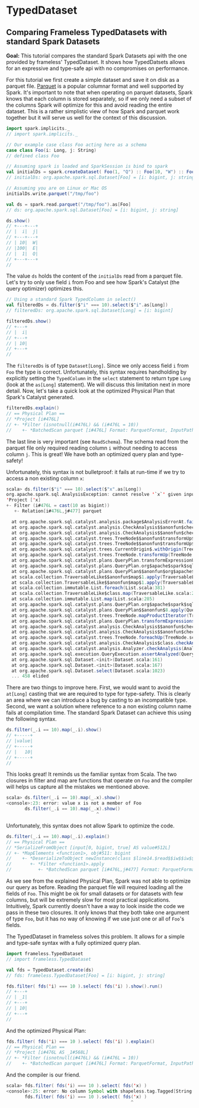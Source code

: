 # TypedDataset




## Comparing Frameless TypedDatasets with standard Spark Datasets

**Goal:**
  This tutorial compares the standard Spark Datasets api with the one provided by
  frameless' TypedDataset. It shows how TypedDatsets allows for an expressive and
  type-safe api with no compromises on performance.

For this tutorial we first create a simple dataset and save it on disk as a parquet file.
[Parquet](https://parquet.apache.org/) is a popular columnar format and well supported by Spark.
It's important to note that when operating on parquet datasets, Spark knows that each column is stored
separately, so if we only need a subset of the columns Spark will optimize for this and avoid reading
the entire dataset. This is a rather simplistic view of how Spark and parquet work together but it
will serve us well for the context of this discussion.

```scala
import spark.implicits._
// import spark.implicits._

// Our example case class Foo acting here as a schema
case class Foo(i: Long, j: String)
// defined class Foo

// Assuming spark is loaded and SparkSession is bind to spark
val initialDs = spark.createDataset( Foo(1, "Q") :: Foo(10, "W") :: Foo(100, "E") :: Nil )
// initialDs: org.apache.spark.sql.Dataset[Foo] = [i: bigint, j: string]

// Assuming you are on Linux or Mac OS
initialDs.write.parquet("/tmp/foo")

val ds = spark.read.parquet("/tmp/foo").as[Foo]
// ds: org.apache.spark.sql.Dataset[Foo] = [i: bigint, j: string]

ds.show()
// +---+---+
// |  i|  j|
// +---+---+
// | 10|  W|
// |100|  E|
// |  1|  Q|
// +---+---+
// 
```

The value `ds` holds the content of the `initialDs` read from a parquet file.
Let's try to only use field `i` from Foo and see how Spark's Catalyst (the query optimizer)
optimizes this.

```scala
// Using a standard Spark TypedColumn in select()
val filteredDs = ds.filter($"i" === 10).select($"i".as[Long])
// filteredDs: org.apache.spark.sql.Dataset[Long] = [i: bigint]

filteredDs.show()
// +---+
// |  i|
// +---+
// | 10|
// +---+
// 
```

The `filteredDs` is of type `Dataset[Long]`. Since we only access field `i` from `Foo` the type is correct.
Unfortunately, this syntax requires handholding by explicitly setting the `TypedColumn` in the `select` statement
to return type `Long` (look at the `as[Long]` statement). We will discuss this limitation next in more detail.
Now, let's take a quick look at the optimized Physical Plan that Spark's Catalyst generated.

```scala
filteredDs.explain()
// == Physical Plan ==
// *Project [i#476L]
// +- *Filter (isnotnull(i#476L) && (i#476L = 10))
//    +- *BatchedScan parquet [i#476L] Format: ParquetFormat, InputPaths: file:/tmp/foo, PartitionFilters: [], PushedFilters: [IsNotNull(i), EqualTo(i,10)], ReadSchema: struct<i:bigint>
```

The last line is very important (see `ReadSchema`). The schema read
from the parquet file only required reading column `i` without needing to access column `j`.
This is great! We have both an optimized query plan and type-safety!

Unfortunately, this syntax is not bulletproof: it fails at run-time if we try to access
a non existing column `x`:


```scala
scala> ds.filter($"i" === 10).select($"x".as[Long])
org.apache.spark.sql.AnalysisException: cannot resolve '`x`' given input columns: [i, j];;
'Project ['x]
+- Filter (i#476L = cast(10 as bigint))
   +- Relation[i#476L,j#477] parquet

  at org.apache.spark.sql.catalyst.analysis.package$AnalysisErrorAt.failAnalysis(package.scala:42)
  at org.apache.spark.sql.catalyst.analysis.CheckAnalysis$$anonfun$checkAnalysis$1$$anonfun$apply$2.applyOrElse(CheckAnalysis.scala:77)
  at org.apache.spark.sql.catalyst.analysis.CheckAnalysis$$anonfun$checkAnalysis$1$$anonfun$apply$2.applyOrElse(CheckAnalysis.scala:74)
  at org.apache.spark.sql.catalyst.trees.TreeNode$$anonfun$transformUp$1.apply(TreeNode.scala:308)
  at org.apache.spark.sql.catalyst.trees.TreeNode$$anonfun$transformUp$1.apply(TreeNode.scala:308)
  at org.apache.spark.sql.catalyst.trees.CurrentOrigin$.withOrigin(TreeNode.scala:69)
  at org.apache.spark.sql.catalyst.trees.TreeNode.transformUp(TreeNode.scala:307)
  at org.apache.spark.sql.catalyst.plans.QueryPlan.transformExpressionUp$1(QueryPlan.scala:269)
  at org.apache.spark.sql.catalyst.plans.QueryPlan.org$apache$spark$sql$catalyst$plans$QueryPlan$$recursiveTransform$2(QueryPlan.scala:279)
  at org.apache.spark.sql.catalyst.plans.QueryPlan$$anonfun$org$apache$spark$sql$catalyst$plans$QueryPlan$$recursiveTransform$2$1.apply(QueryPlan.scala:283)
  at scala.collection.TraversableLike$$anonfun$map$1.apply(TraversableLike.scala:234)
  at scala.collection.TraversableLike$$anonfun$map$1.apply(TraversableLike.scala:234)
  at scala.collection.immutable.List.foreach(List.scala:381)
  at scala.collection.TraversableLike$class.map(TraversableLike.scala:234)
  at scala.collection.immutable.List.map(List.scala:285)
  at org.apache.spark.sql.catalyst.plans.QueryPlan.org$apache$spark$sql$catalyst$plans$QueryPlan$$recursiveTransform$2(QueryPlan.scala:283)
  at org.apache.spark.sql.catalyst.plans.QueryPlan$$anonfun$8.apply(QueryPlan.scala:288)
  at org.apache.spark.sql.catalyst.trees.TreeNode.mapProductIterator(TreeNode.scala:186)
  at org.apache.spark.sql.catalyst.plans.QueryPlan.transformExpressionsUp(QueryPlan.scala:288)
  at org.apache.spark.sql.catalyst.analysis.CheckAnalysis$$anonfun$checkAnalysis$1.apply(CheckAnalysis.scala:74)
  at org.apache.spark.sql.catalyst.analysis.CheckAnalysis$$anonfun$checkAnalysis$1.apply(CheckAnalysis.scala:67)
  at org.apache.spark.sql.catalyst.trees.TreeNode.foreachUp(TreeNode.scala:126)
  at org.apache.spark.sql.catalyst.analysis.CheckAnalysis$class.checkAnalysis(CheckAnalysis.scala:67)
  at org.apache.spark.sql.catalyst.analysis.Analyzer.checkAnalysis(Analyzer.scala:58)
  at org.apache.spark.sql.execution.QueryExecution.assertAnalyzed(QueryExecution.scala:49)
  at org.apache.spark.sql.Dataset.<init>(Dataset.scala:161)
  at org.apache.spark.sql.Dataset.<init>(Dataset.scala:167)
  at org.apache.spark.sql.Dataset.select(Dataset.scala:1023)
  ... 458 elided
```

There are two things to improve here. First, we would want to avoid the `at[Long]` casting that we are required
to type for type-safety. This is clearly an area where we can introduce a bug by casting to an incompatible
type. Second, we want a solution where reference to a
non existing column name fails at compilation time.
The standard Spark Dataset can achieve this using the following syntax.

```scala
ds.filter(_.i == 10).map(_.i).show()
// +-----+
// |value|
// +-----+
// |   10|
// +-----+
// 
```

This looks great! It reminds us the familiar syntax from Scala.
The two closures in filter and map are functions that operate on `Foo` and the
compiler will helps us capture all the mistakes we mentioned above.

```scala
scala> ds.filter(_.i == 10).map(_.x).show()
<console>:23: error: value x is not a member of Foo
       ds.filter(_.i == 10).map(_.x).show()
                                  ^
```

Unfortunately, this syntax does not allow Spark to optimize the code.

```scala
ds.filter(_.i == 10).map(_.i).explain()
// == Physical Plan ==
// *SerializeFromObject [input[0, bigint, true] AS value#512L]
// +- *MapElements <function1>, obj#511: bigint
//    +- *DeserializeToObject newInstance(class $line14.$read$$iw$$iw$$iw$$iw$Foo), obj#510: $line14.$read$$iw$$iw$$iw$$iw$Foo
//       +- *Filter <function1>.apply
//          +- *BatchedScan parquet [i#476L,j#477] Format: ParquetFormat, InputPaths: file:/tmp/foo, PartitionFilters: [], PushedFilters: [], ReadSchema: struct<i:bigint,j:string>
```

As we see from the explained Physical Plan, Spark was not able to optimize our query as before.
Reading the parquet file will required loading all the fields of `Foo`. This might be ok for
small datasets or for datasets with few columns, but will be extremely slow for most practical
applications.
Intuitively, Spark currently doesn't have a way to look inside the code we pass in these two
closures. It only knows that they both take one argument of type `Foo`, but it has no way of knowing if
we use just one or all of `Foo`'s fields.

The TypedDataset in frameless solves this problem. It allows for a simple and type-safe syntax
with a fully optimized query plan.

```scala
import frameless.TypedDataset
// import frameless.TypedDataset

val fds = TypedDataset.create(ds)
// fds: frameless.TypedDataset[Foo] = [i: bigint, j: string]

fds.filter( fds('i) === 10 ).select( fds('i) ).show().run()
// +---+
// | _1|
// +---+
// | 10|
// +---+
// 
```

And the optimized Physical Plan:

```scala
fds.filter( fds('i) === 10 ).select( fds('i) ).explain()
// == Physical Plan ==
// *Project [i#476L AS _1#568L]
// +- *Filter (isnotnull(i#476L) && (i#476L = 10))
//    +- *BatchedScan parquet [i#476L] Format: ParquetFormat, InputPaths: file:/tmp/foo, PartitionFilters: [], PushedFilters: [IsNotNull(i), EqualTo(i,10)], ReadSchema: struct<i:bigint>
```

And the compiler is our friend.

```scala
scala> fds.filter( fds('i) === 10 ).select( fds('x) )
<console>:25: error: No column Symbol with shapeless.tag.Tagged[String("x")] of type A in Foo
       fds.filter( fds('i) === 10 ).select( fds('x) )
                                               ^
```



